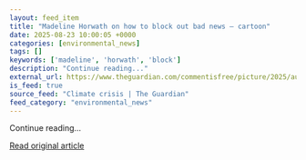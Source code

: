 ```yaml
---
layout: feed_item
title: "Madeline Horwath on how to block out bad news – cartoon"
date: 2025-08-23 10:00:05 +0000
categories: [environmental_news]
tags: []
keywords: ['madeline', 'horwath', 'block']
description: "Continue reading..."
external_url: https://www.theguardian.com/commentisfree/picture/2025/aug/23/madeline-horwath-block-out-bad-news-cartoon
is_feed: true
source_feed: "Climate crisis | The Guardian"
feed_category: "environmental_news"
---
```


Continue reading...

[Read original article](https://www.theguardian.com/commentisfree/picture/2025/aug/23/madeline-horwath-block-out-bad-news-cartoon)

